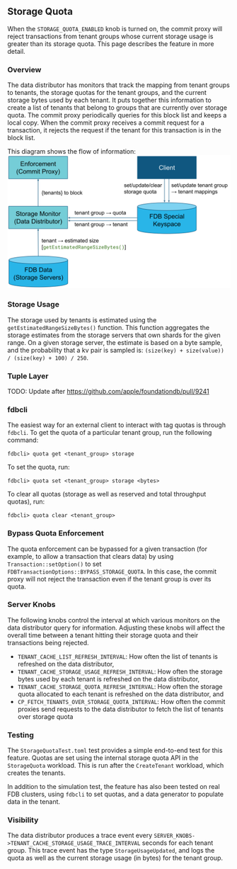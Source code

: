 ## Storage Quota

When the `STORAGE_QUOTA_ENABLED` knob is turned on, the commit proxy will reject transactions from tenant groups whose current storage usage is greater than its storage quota. This page describes the feature in more detail.

### Overview
The data distributor has monitors that track the mapping from tenant groups to tenants, the storage quotas for the tenant groups, and the current storage bytes used by each tenant. It puts together this information to create a list of tenants that belong to groups that are currently over storage quota. The commit proxy periodically queries for this block list and keeps a local copy. When the commit proxy receives a commit request for a transaction, it rejects the request if the tenant for this transaction is in the block list.

This diagram shows the flow of information:
![Diagram](storage-quota-diagram.svg)

### Storage Usage
The storage used by tenants is estimated using the `getEstimatedRangeSizeBytes()` function. This function aggregates the storage estimates from the storage servers that own shards for the given range. On a given storage server, the estimate is based on a byte sample, and the probability that a kv pair is sampled is:
`(size(key) + size(value)) / (size(key) + 100) / 250`.

### Tuple Layer
TODO: Update after https://github.com/apple/foundationdb/pull/9241

### fdbcli
The easiest way for an external client to interact with tag quotas is through `fdbcli`. To get the quota of a particular tenant group, run the following command:

```
fdbcli> quota get <tenant_group> storage
```

To set the quota, run:

```
fdbcli> quota set <tenant_group> storage <bytes>
```

To clear all quotas (storage as well as reserved and total throughput quotas), run:

```
fdbcli> quota clear <tenant_group>
```

### Bypass Quota Enforcement
The quota enforcement can be bypassed for a given transaction (for example, to allow a transaction that clears data) by using `Transaction::setOption()` to set `FDBTransactionOptions::BYPASS_STORAGE_QUOTA`. In this case, the commit proxy will not reject the transaction even if the tenant group is over its quota.

### Server Knobs

The following knobs control the interval at which various monitors on the data distributor query for information. Adjusting these knobs will affect the overall time between a tenant hitting their storage quota and their transactions being rejected.

* `TENANT_CACHE_LIST_REFRESH_INTERVAL`: How often the list of tenants is refreshed on the data distributor,
* `TENANT_CACHE_STORAGE_USAGE_REFRESH_INTERVAL`: How often the storage bytes used by each tenant is refreshed on the data distributor,
* `TENANT_CACHE_STORAGE_QUOTA_REFRESH_INTERVAL`: How often the storage quota allocated to each tenant is refreshed on the data distributor, and
* `CP_FETCH_TENANTS_OVER_STORAGE_QUOTA_INTERVAL`: How often the commit proxies send requests to the data distributor to fetch the list of tenants over storage quota

### Testing
The `StorageQuotaTest.toml` test provides a simple end-to-end test for this feature. Quotas are set using the internal storage quota API in the `StorageQuota` workload. This is run after the `CreateTenant` workload, which creates the tenants.

In addition to the simulation test, the feature has also been tested on real FDB clusters, using `fdbcli` to set quotas, and a data generator to populate data in the tenant.

### Visibility

The data distributor produces a trace event every `SERVER_KNOBS->TENANT_CACHE_STORAGE_USAGE_TRACE_INTERVAL` seconds for each tenant group. This trace event has the type `StorageUsageUpdated`, and logs the quota as well as the current storage usage (in bytes) for the tenant group.
